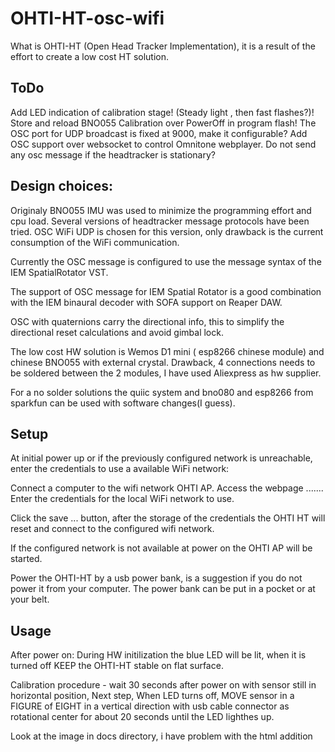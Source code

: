# OHTI-HT-osc-wifi

 What is OHTI-HT  (Open Head Tracker Implementation), it is a result of the effort to create a low cost HT solution. 

ToDo
--------
Add LED indication of calibration stage! (Steady light , then fast flashes?)!
Store and reload BNO055 Calibration over PowerOff in program flash!
The OSC port for UDP broadcast is fixed at 9000, make it configurable?
Add OSC support over websocket to control Omnitone webplayer.
Do not send any osc message if the headtracker is stationary?

Design choices: 
-------------------------
Originaly BNO055 IMU was used to minimize the programming effort and cpu load.
Several versions of headtracker message protocols have been tried.
OSC WiFi UDP is chosen for this version, only drawback is the current consumption of the WiFi communication.

Currently the OSC message is configured to use the message syntax of the IEM SpatialRotator VST.

The support of OSC message for IEM Spatial Rotator is a good combination with the IEM binaural decoder with SOFA support on Reaper DAW.

OSC with quaternions carry the directional info, this to simplify the directional reset calculations and avoid gimbal lock.

The low cost HW solution is Wemos D1 mini ( esp8266 chinese module) and chinese BNO055 with external crystal.
Drawback, 4 connections needs to be soldered between the 2 modules, I have used Aliexpress as hw supplier.

For a no solder solutions the quiic system and bno080 and esp8266 from sparkfun can be used with software changes(I guess).


Setup
---------
At initial power up or if the previously configured network is unreachable, enter the credentials to use a available WiFi network:

Connect a computer to the wifi network OHTI AP.
Access the webpage .......
Enter the credentials for the local WiFi network to use.

Click the save ... button, after the storage of the credentials the OHTI HT will reset and connect to the configured wifi network.

If the configured network is not available at power on the OHTI AP will be started.

Power the OHTI-HT by a usb power bank, is a suggestion if you do not power it from your computer. The power bank can be put in a pocket or at your belt.

Usage
----------
After power on:
During HW initilization the blue LED will be lit, when it is turned off KEEP the OHTI-HT stable on flat surface.

Calibration procedure - wait 30 seconds after power on with sensor still in horizontal position,
Next step, When LED turns off, MOVE sensor in a FIGURE of EIGHT in a vertical direction with usb cable connector as rotational center for about 20 seconds until the LED lighthes up.

Look at the image in docs  directory, i have problem with the html addition
<p align = "center">
<img src docs/ohtiht.jpg>
</p>


